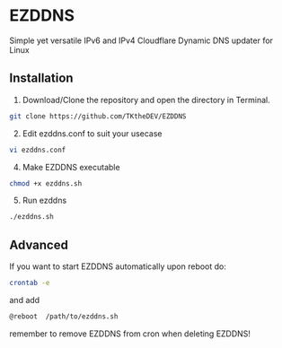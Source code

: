 # EZDDNS
Simple yet versatile IPv6 and IPv4 Cloudflare Dynamic DNS updater for Linux
## Installation
1. Download/Clone the repository and open the directory in Terminal.
```bash
git clone https://github.com/TKtheDEV/EZDDNS
```
2. Edit ezddns.conf to suit your usecase
```bash
vi ezddns.conf
```
4. Make EZDDNS executable
```bash
chmod +x ezddns.sh
```
5. Run ezddns
```bash
./ezddns.sh
```
## Advanced
If you want to start EZDDNS automatically upon reboot do:
```bash
crontab -e
```
and add
```bash
@reboot  /path/to/ezddns.sh
```
remember to remove EZDDNS from cron when deleting EZDDNS!
